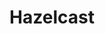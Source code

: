---
title: Hazelcast
menu:
  docs_{{ .version }}:
    identifier: hz-quickstart-hazelcast
    name: Quickstart
    parent: hz-hazelcast-guides
    weight: 12
menu_name: docs_{{ .version }}
---
